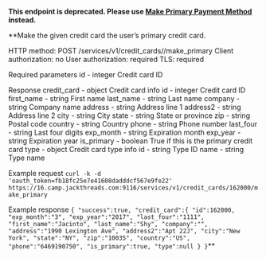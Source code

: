 **This endpoint is deprecated. Please use [Make Primary Payment Method](jackthreads-v1-api-payment-methods-make-primary) instead.**    
 
**Make the given credit card the user’s primary credit card.
 
 HTTP method: POST /services/v1/credit_cards/<id>/make_primary
 Client authorization: no
 User authorization: required
 TLS: required
 
 Required parameters
  id - integer Credit card ID
 
 Response
  credit_card - object Credit card info
   id  - integer Credit card ID
   first_name - string First name
   last_name - string Last name
   company - string Company name
   address - string Address line 1
   address2 - string Address line 2
   city  - string City
   state  - string State or province
   zip  - string Postal code
   country - string Country
   phone  - string Phone number
   last_four - string Last four digits
   exp_month - string Expiration month
   exp_year - string Expiration year
   is_primary - boolean True if this is the primary credit card
   type  - object Credit card type info
    id  - string Type ID
    name  - string Type name
 
 Example request
 `curl -k -d 'oauth_token=fb18fc25e7e41608dadddcf567e9fe22' https://16.camp.jackthreads.com:9116/services/v1/credit_cards/162000/make_primary`
 
 Example response
 `{
   "success":true,
   "credit_card":{
      "id":162000,
      "exp_month":"3",
      "exp_year":"2017",
      "last_four":"1111",
      "first_name":"Jacinto",
      "last_name":"Shy",
      "company":"",
      "address":"1990 Lexington Ave",
      "address2":"Apt 22J",
      "city":"New York",
      "state":"NY",
      "zip":"10035",
      "country":"US",
      "phone":"6469190750",
      "is_primary":true,
      "type":null
   }
 }`**
